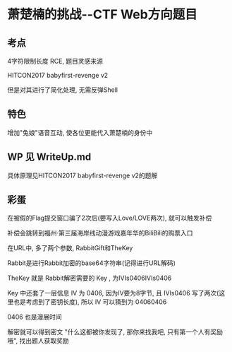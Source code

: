 # 萧楚楠的挑战--CTF Web方向题目

## 考点

4字符限制长度 RCE, 题目灵感来源

HITCON2017 babyfirst-revenge v2

但是对其进行了简化处理, 无需反弹Shell

## 特色

增加"兔娘"语音互动, 使各位更能代入萧楚楠的身份中

## WP 见 WriteUp.md

具体原理见HITCON2017 babyfirst-revenge v2的题解

## 彩蛋

在被假的Flag提交窗口骗了2次后(要写入Love/LOVE两次), 就可以触发补偿

补偿会跳转到福州·第三届海岸线动漫游戏嘉年华的BiliBili的购票入口

在URL中, 多了两个参数, RabbitGift和TheKey

Rabbit是进行Rabbit加密的base64字符串(记得进行URL解码)

TheKey 就是 Rabbit解密需要的 Key , 为IVIs0406IVIs0406

Key 中还套了一层信息 IV 为 0406, 因为IV要为8字节, 且 IVIs0406 写了两次(这里也是考虑到了密钥长度), 所以 IV 可以猜到为 04060406

0406 也是漫展时间

解密就可以得到密文 "什么这都被你发现了, 那你来找我吧, 只有第一个人有奖励哦", 找出题人获取奖励
